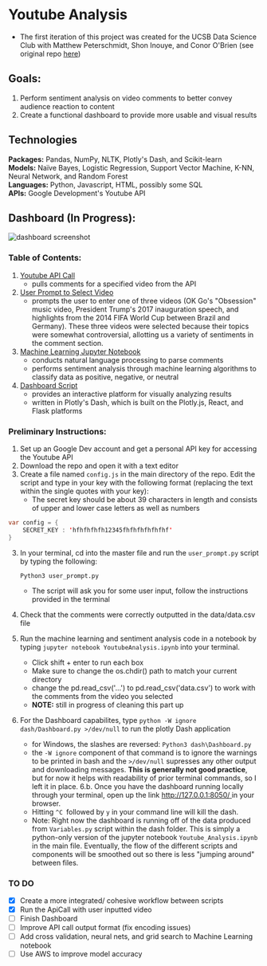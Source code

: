 # Youtube Analysis

* The first iteration of this project was created for the UCSB Data Science Club with Matthew Peterschmidt, Shon Inouye, and Conor O'Brien (see original repo [here](https://github.com/UCSB-dataScience-ProjectGroup/youtube))

## Goals: 
1. Perform sentiment analysis on video comments to better convey audience reaction to content 
2. Create a functional dashboard to provide more usable and visual results

## Technologies
**Packages:** Pandas, NumPy, NLTK, Plotly's Dash, and Scikit-learn <br>
**Models:** Naïve Bayes, Logistic Regression, Support Vector Machine, K-NN, Neural Network, and Random Forest <br>
**Languages:** Python, Javascript, HTML, possibly some SQL <br>
**APIs:** Google Development's Youtube API <br>

## Dashboard (In Progress): 
![dashboard screenshot](https://github.com/UCSB-dataScience-ProjectGroup/youtube/blob/Andies-Branch/images/Dashboard_Screenshot.png)

### Table of Contents: 
1. [Youtube API Call](https://github.com/adonovan7/YoutubeAnalysis/blob/master/apiCall.py)
	* pulls comments for a specified video from the API
2. [User Prompt to Select Video](https://github.com/adonovan7/YoutubeAnalysis/blob/master/user_prompt.py)
	* prompts the user to enter one of three videos (OK Go's "Obsession" music video, President Trump's 2017 inauguration speech, and highlights from the 2014 FIFA World Cup between Brazil and Germany). These three videos were selected because their topics were somewhat controversial, allotting us a variety of sentiments in the comment section. 
2. [Machine Learning Jupyter Notebook](https://github.com/adonovan7/YoutubeAnalysis/blob/master/Youtube_Analysis.ipynb)
	* conducts natural language processing to parse comments
	* performs sentiment analysis through machine learning algorithms to classify data as positive, negative, or neutral 
3. [Dashboard Script](https://github.com/adonovan7/YoutubeAnalysis/blob/master/dash/Dashboard.py)
	* provides an interactive platform for visually analyzing results
	* written in Plotly's Dash, which is built on the Plotly.js, React, and Flask platforms

### Preliminary Instructions: 
1. Set up an Google Dev account and get a personal API key for accessing the Youtube API
2. Download the repo and open it with a text editor
3. Create a file named `config.js` in the main directory of the repo. Edit the script and type in your key with the following format (replacing the text within the single quotes with your key): 
    * The secret key should be about 39 characters in length and consists of upper and lower case letters as well as numbers

```java
var config = {
	SECRET_KEY : 'hfhfhfhfh12345fhfhfhfhfhfhf' 
}
```

3. In your terminal, cd into the master file and run the `user_prompt.py` script by typing the following: 

	`Python3 user_prompt.py` 
	* The script will ask you for some user input, follow the instructions provided in the terminal
4. Check that the comments were correctly outputted in the data/data.csv file
5. Run the machine learning and sentiment analysis code in a notebook by typing `jupyter notebook YoutubeAnalysis.ipynb` into your terminal. 
	* Click shift + enter to run each box
	* Make sure to change the os.chdir() path to match your current directory
	* change the pd.read_csv('...') to pd.read_csv('data.csv') to work with the comments from the video you selected
	* **NOTE:** still in progress of cleaning this part up
6. For the Dashboard capabilites, type `python -W ignore dash/Dashboard.py >/dev/null` to run the plotly Dash application 
	* for Windows, the slashes are reversed: `Python3 dash\Dashboard.py`
	* the `-W ignore` component of that command is to ignore the warnings to be printed in bash and the `>/dev/null` supresses any other output and downloading messages. **This is generally not good practice**, but for now it helps with readability of prior terminal commands, so I left it in place. 
6.b. Once you have the dashboard running locally through your terminal, open up the link [http://127.0.0.1:8050/ ](http://127.0.0.1:8050/) in your browser. 
	* Hitting `^C `followed by `y` in your command line will kill the dash. 
	* Note: Right now the dashboard is running off of the data produced from `Variables.py` script within the dash folder. This is simply a python-only version of the jupyter notebook `Youtube_Analysis.ipynb` in the main file. Eventually, the flow of the different scripts and components will be smoothed out so there is less "jumping around" between files. 

### TO DO
- [X] Create a more integrated/ cohesive workflow between scripts
- [X] Run the ApiCall with user inputted video
- [ ] Finish Dashboard
- [ ] Improve API call output format (fix encoding issues)
- [ ] Add cross validation, neural nets, and grid search to Machine Learning notebook
- [ ] Use AWS to improve model accuracy